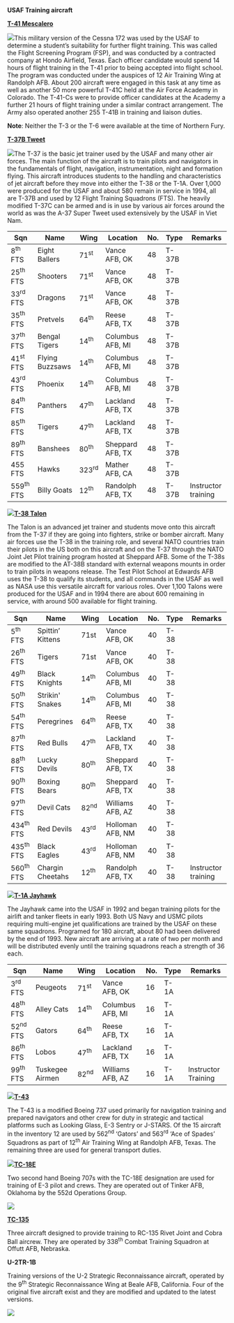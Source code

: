 **USAF Training aircraft**

[**T-41 Mescalero**](https://fas.org/man/dod-101/sys/ac/t-41.htm)

![](/assets/images/nato/us/air/training/image1.jpg)This military
version of the Cessna 172 was used by the USAF to determine a student’s
suitability for further flight training. This was called the Flight
Screening Program (FSP), and was conducted by a contracted company at
Hondo Airfield, Texas. Each officer candidate would spend 14 hours of
flight training in the T-41 prior to being accepted into flight school.
The program was conducted under the auspices of 12 Air Training Wing at
Randolph AFB. About 200 aircraft were engaged in this task at any time
as well as another 50 more powerful T-41C held at the Air Force Academy
in Colorado. The T-41-Cs were to provide officer candidates at the
Academy a further 21 hours of flight training under a similar contract
arrangement. The Army also operated another 255 T-41B in training and
liaison duties.

**Note**: Neither the T-3 or the T-6 were available at the time of
Northern Fury.

[**T-37B Tweet**](https://fas.org/man/dod-101/sys/ac/t-37.htm)

![](/assets/images/nato/us/air/training/image2.jpg)The T-37 is the
basic jet trainer used by the USAF and many other air forces. The main
function of the aircraft is to train pilots and navigators in the
fundamentals of flight, navigation, instrumentation, night and formation
flying. This aircraft introduces students to the handling and
characteristics of jet aircraft before they move into either the T-38 or
the T-1A. Over 1,000 were produced for the USAF and about 580 remain in
service in 1994, all are T-37B and used by 12 Flight Training Squadrons
(FTS). The heavily modified T-37C can be armed and is in use by various
air forces around the world as was the A-37 Super Tweet used extensively
by the USAF in Viet
Nam.

| Sqn                  | Name            | Wing             | Location         | No. | Type  | Remarks             |
| -------------------- | --------------- | ---------------- | ---------------- | --- | ----- | ------------------- |
| 8<sup>th</sup> FTS   | Eight Ballers   | 71<sup>st</sup>  | Vance AFB, OK    | 48  | T-37B |                     |
| 25<sup>th</sup> FTS  | Shooters        | 71<sup>st</sup>  | Vance AFB, OK    | 48  | T-37B |                     |
| 33<sup>rd</sup> FTS  | Dragons         | 71<sup>st</sup>  | Vance AFB, OK    | 48  | T-37B |                     |
| 35<sup>th</sup> FTS  | Pretvels        | 64<sup>th</sup>  | Reese AFB, TX    | 48  | T-37B |                     |
| 37<sup>th</sup> FTS  | Bengal Tigers   | 14<sup>th</sup>  | Columbus AFB, MI | 48  | T-37B |                     |
| 41<sup>st</sup> FTS  | Flying Buzzsaws | 14<sup>th</sup>  | Columbus AFB, MI | 48  | T-37B |                     |
| 43<sup>rd</sup> FTS  | Phoenix         | 14<sup>th</sup>  | Columbus AFB, MI | 48  | T-37B |                     |
| 84<sup>th</sup> FTS  | Panthers        | 47<sup>th</sup>  | Lackland AFB, TX | 48  | T-37B |                     |
| 85<sup>th</sup> FTS  | Tigers          | 47<sup>th</sup>  | Lackland AFB, TX | 48  | T-37B |                     |
| 89<sup>th</sup> FTS  | Banshees        | 80<sup>th</sup>  | Sheppard AFB, TX | 48  | T-37B |                     |
| 455 FTS              | Hawks           | 323<sup>rd</sup> | Mather AFB, CA   | 48  | T-37B |                     |
| 559<sup>th</sup> FTS | Billy Goats     | 12<sup>th</sup>  | Randolph AFB, TX | 48  | T-37B | Instructor training |

![](/assets/images/nato/us/air/training/image3.jpg)[**T-38
Talon**](https://fas.org/man/dod-101/sys/ac/t-38.htm)

The Talon is an advanced jet trainer and students move onto this
aircraft from the T-37 if they are going into fighters, strike or bomber
aircraft. Many air forces use the T-38 in the training role, and several
NATO countries train their pilots in the US both on this aircraft and on
the T-37 through the NATO Joint Jet Pilot training program hosted at
Sheppard AFB. Some of the T-38s are modified to the AT-38B standard with
external weapons mounts in order to train pilots in weapons release. The
Test Pilot School at Edwards AFB uses the T-38 to qualify its students,
and all commands in the USAF as well as NASA use this versatile aircraft
for various roles. Over 1,100 Talons were produced for the USAF and in
1994 there are about 600 remaining in service, with around 500 available
for flight
training.

| Sqn                  | Name             | Wing            | Location         | No. | Type | Remarks             |
| -------------------- | ---------------- | --------------- | ---------------- | --- | ---- | ------------------- |
| 5<sup>th</sup> FTS   | Spittin’ Kittens | 71st            | Vance AFB, OK    | 40  | T-38 |                     |
| 26<sup>th</sup> FTS  | Tigers           | 71st            | Vance AFB, OK    | 40  | T-38 |                     |
| 49<sup>th</sup> FTS  | Black Knights    | 14<sup>th</sup> | Columbus AFB, MI | 40  | T-38 |                     |
| 50<sup>th</sup> FTS  | Strikin' Snakes  | 14<sup>th</sup> | Columbus AFB, MI | 40  | T-38 |                     |
| 54<sup>th</sup> FTS  | Peregrines       | 64<sup>th</sup> | Reese AFB, TX    | 40  | T-38 |                     |
| 87<sup>th</sup> FTS  | Red Bulls        | 47<sup>th</sup> | Lackland AFB, TX | 40  | T-38 |                     |
| 88<sup>th</sup> FTS  | Lucky Devils     | 80<sup>th</sup> | Sheppard AFB, TX | 40  | T-38 |                     |
| 90<sup>th</sup> FTS  | Boxing Bears     | 80<sup>th</sup> | Sheppard AFB, TX | 40  | T-38 |                     |
| 97<sup>th</sup> FTS  | Devil Cats       | 82<sup>nd</sup> | Williams AFB, AZ | 40  | T-38 |                     |
| 434<sup>th</sup> FTS | Red Devils       | 43<sup>rd</sup> | Holloman AFB, NM | 40  | T-38 |                     |
| 435<sup>th</sup> FTS | Black Eagles     | 43<sup>rd</sup> | Holloman AFB, NM | 40  | T-38 |                     |
| 560<sup>th</sup> FTS | Chargin Cheetahs | 12<sup>th</sup> | Randolph AFB, TX | 40  | T-38 | Instructor training |

![](/assets/images/nato/us/air/training/image4.jpeg)[**T-1A
Jayhawk**](https://fas.org/man/dod-101/sys/ac/t-1.htm)

The Jayhawk came into the USAF in 1992 and began training pilots for the
airlift and tanker fleets in early 1993. Both US Navy and USMC pilots
requiring multi-engine jet qualifications are trained by the USAF on
these same squadrons. Programed for 180 aircraft, about 80 had been
delivered by the end of 1993. New aircraft are arriving at a rate of two
per month and will be distributed evenly until the training squadrons
reach a strength of 36
each.

| Sqn                 | Name            | Wing            | Location         | No. | Type | Remarks             |
| ------------------- | --------------- | --------------- | ---------------- | --- | ---- | ------------------- |
| 3<sup>rd</sup> FTS  | Peugeots        | 71<sup>st</sup> | Vance AFB, OK    | 16  | T-1A |                     |
| 48<sup>th</sup> FTS | Alley Cats      | 14<sup>th</sup> | Columbus AFB, MI | 16  | T-1A |                     |
| 52<sup>nd</sup> FTS | Gators          | 64<sup>th</sup> | Reese AFB, TX    | 16  | T-1A |                     |
| 86<sup>th</sup> FTS | Lobos           | 47<sup>th</sup> | Lackland AFB, TX | 16  | T-1A |                     |
| 99<sup>th</sup> FTS | Tuskegee Airmen | 82<sup>nd</sup> | Williams AFB, AZ | 16  | T-1A | Instructor Training |

![](/assets/images/nato/us/air/training/image5.jpg)[**T-43**](https://fas.org/man/dod-101/sys/ac/t-43.htm)

The T-43 is a modified Boeing 737 used primarily for navigation training
and prepared navigators and other crew for duty in strategic and
tactical platforms such as Looking Glass, E-3 Sentry or J-STARS. Of the
15 aircraft in the inventory 12 are used by 562<sup>nd</sup> ‘Gators’
and 563<sup>rd</sup> ‘Ace of Spades’ Squadrons as part of
12<sup>th</sup> Air Training Wing at Randolph AFB, Texas. The remaining
three are used for general transport
duties.

![](/assets/images/nato/us/air/training/image6.jpg)[**TC-18E**](https://en.wikipedia.org/wiki/Boeing_C-137_Stratoliner)

Two second hand Boeing 707s with the TC-18E designation are used for
training of E-3 pilot and crews. They are operated out of Tinker AFB,
Oklahoma by the 552d Operations Group.

![](/assets/images/nato/us/air/training/image7.jpeg)

[**TC-135**](https://en.wikipedia.org/wiki/Boeing_RC-135#TC-135)

Three aircraft designed to provide training to RC-135 Rivet Joint and
Cobra Ball aircrew. They are operated by 338<sup>th</sup> Combat
Training Squadron at Offutt AFB, Nebraska.

**U-2TR-1B**

Training versions of the U-2 Strategic Reconnaissance aircraft, operated
by the 9<sup>th</sup> Strategic Reconnaissance Wing at Beale AFB,
California. Four of the original five aircraft exist and they are
modified and updated to the latest versions.

![](/assets/images/nato/us/air/training/image8.jpeg)
